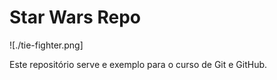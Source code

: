# Star Wars Repo

![./tie-fighter.png]

Este repositório serve e exemplo para o curso de Git e GitHub.

